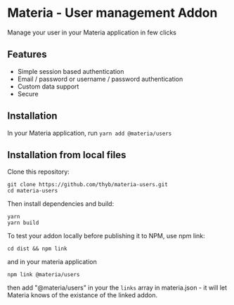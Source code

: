# Materia - User management Addon

Manage your user in your Materia application in few clicks

## Features

* Simple session based authentication
* Email / password or username / password authentication
* Custom data support
* Secure

## Installation

In your Materia application, run `yarn add @materia/users`

## Installation from local files

Clone this repository:

```
git clone https://github.com/thyb/materia-users.git
cd materia-users
```

Then install dependencies and build:

```
yarn
yarn build
```

To test your addon locally before publishing it to NPM, use npm link:

```
cd dist && npm link
```

and in your materia application

```
npm link @materia/users
```

then add "@materia/users" in your the `links` array in materia.json - it will let Materia knows of the existance of the linked addon.

